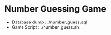 # Number Guessing Game
  - Database dump :    ./number_guess.sql
  - Game Script :      ./number_guess.sh

